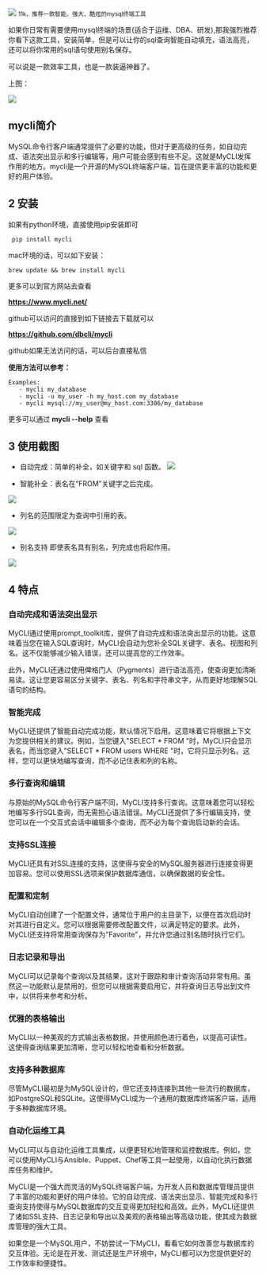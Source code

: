 <img src="/assets/image/230911-mycli-1.gif" style="max-width: 70%; height: auto;">
<small>11k，推荐一款智能、强大、酷炫的mysql终端工具</small>


如果你日常有需要使用mysql终端的场景(适合于运维、DBA、研发),那我强烈推荐你看下这款工具，安装简单，但是可以让你的sql查询智能自动填充，语法高亮，还可以将你常用的sql语句使用别名保存。

可以说是一款效率工具，也是一款装逼神器了。

上图：


![](/assets/image/230911-mycli-1.gif)


## mycli简介

MySQL命令行客户端通常提供了必要的功能，但对于更高级的任务，如自动完成、语法突出显示和多行编辑等，用户可能会感到有些不足。这就是MyCLI发挥作用的地方。mycli是一个开源的MySQL终端客户端，旨在提供更丰富的功能和更好的用户体验。


## 2 安装

如果有python环境，直接使用pip安装即可

```
 pip install mycli
```

mac环境的话，可以如下安装：

```
brew update && brew install mycli
```

更多可以到官方网站去查看

**https://www.mycli.net/**

github可以访问的直接到如下链接去下载就可以

**https://github.com/dbcli/mycli**

github如果无法访问的话，可以后台直接私信

**使用方法可以参考：**

```
Examples:
   - mycli my_database
   - mycli -u my_user -h my_host.com my_database
   - mycli mysql://my_user@my_host.com:3306/my_database
```
更多可以通过 **mycli --help** 查看
## 3 使用截图

- 自动完成：简单的补全，如关键字和 sql 函数。
![](/assets/image/230911-mycli-2.png)

- 智能补全：表名在“FROM”关键字之后完成。


![](/assets/image/230911-mycli-3.png)

- 列名的范围限定为查询中引用的表。


![](/assets/image/230911-mycli-4.png)

- 别名支持 即使表名具有别名，列完成也将起作用。


![](/assets/image/230911-mycli-5.png)



## 4 特点


### 自动完成和语法突出显示

MyCLI通过使用prompt_toolkit库，提供了自动完成和语法突出显示的功能。这意味着当您在输入SQL查询时，MyCLI会自动为您补全SQL关键字、表名、视图和列名。这不仅能够减少输入错误，还可以提高您的工作效率。

此外，MyCLI还通过使用俾格门人（Pygments）进行语法高亮，使查询更加清晰易读。这让您更容易区分关键字、表名、列名和字符串文字，从而更好地理解SQL语句的结构。

### 智能完成

MyCLI还提供了智能自动完成功能，默认情况下启用。这意味着它将根据上下文为您提供相关的建议。例如，当您键入"SELECT * FROM "时，MyCLI只会显示表名，而当您键入"SELECT * FROM users WHERE "时，它将只显示列名。这样，您可以更快地编写查询，而不必记住表和列的名称。

### 多行查询和编辑

与原始的MySQL命令行客户端不同，MyCLI支持多行查询。这意味着您可以轻松地编写多行SQL查询，而无需担心语法错误。MyCLI还提供了多行编辑支持，使您可以在一个交互式会话中编辑多个查询，而不必为每个查询启动新的会话。

### 支持SSL连接

MyCLI还具有对SSL连接的支持，这使得与安全的MySQL服务器进行连接变得更加容易。您可以使用SSL选项来保护数据库通信，以确保数据的安全性。

### 配置和定制

MyCLI自动创建了一个配置文件，通常位于用户的主目录下，以便在首次启动时对其进行自定义。您可以根据需要修改配置文件，以满足特定的要求。此外，MyCLI还支持将常用查询保存为"Favorite"，并允许您通过别名随时执行它们。

### 日志记录和导出

MyCLI可以记录每个查询以及其结果，这对于跟踪和审计查询活动非常有用。虽然这一功能默认是禁用的，但您可以根据需要启用它，并将查询日志导出到文件中，以供将来参考和分析。

### 优雅的表格输出

MyCLI以一种美观的方式输出表格数据，并使用颜色进行着色，以提高可读性。这使得查询结果更加清晰，您可以轻松地查看和分析数据。

### 支持多种数据库

尽管MyCLI最初是为MySQL设计的，但它还支持连接到其他一些流行的数据库，如PostgreSQL和SQLite。这使得MyCLI成为一个通用的数据库终端客户端，适用于多种数据库环境。

### 自动化运维工具

MyCLI可以与自动化运维工具集成，以便更轻松地管理和监控数据库。例如，您可以使用MyCLI与Ansible、Puppet、Chef等工具一起使用，以自动化执行数据库任务和维护。


MyCLI是一个强大而灵活的MySQL终端客户端，为开发人员和数据库管理员提供了丰富的功能和更好的用户体验。它的自动完成、语法突出显示、智能完成和多行查询支持使得与MySQL数据库的交互变得更加轻松和高效。此外，MyCLI还提供了诸如SSL支持、日志记录和导出以及美观的表格输出等高级功能，使其成为数据库管理的强大工具。

如果您是一个MySQL用户，不妨尝试一下MyCLI，看看它如何改善您与数据库的交互体验。无论是在开发、测试还是生产环境中，MyCLI都可以为您提供更好的工作效率和便捷性。